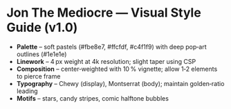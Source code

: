 # Jon The Mediocre — Visual Style Guide (v1.0)

* **Palette** – soft pastels (#fbe8e7, #ffcfdf, #c4f1f9) with deep pop‑art outlines (#1e1e1e)
* **Linework** – 4 px weight at 4k resolution; slight taper using CSP
* **Composition** – center‑weighted with 10 % vignette; allow 1‑2 elements to pierce frame
* **Typography** – Chewy (display), Montserrat (body); maintain golden‑ratio leading
* **Motifs** – stars, candy stripes, comic halftone bubbles